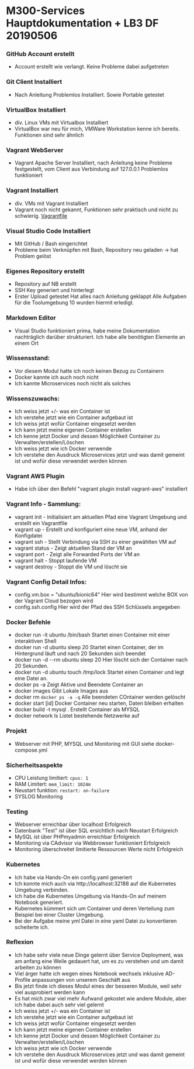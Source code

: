 # M300-Services Hauptdokumentation + LB3 DF 20190506


### GitHub Account erstellt
  - Account erstellt wie verlangt. Keine Probleme dabei aufgetreten

### Git Client Installiert
  - Nach Anleitung Problemlos Installiert. Sowie Portable getestet

### VirtualBox Installiert
  - div. Linux VMs mit Virtualbox Installiert
  - VirtualBox war neu für mich, VMWare Workstation kenne ich bereits. Funktionen sind sehr ähnlich

### Vagrant WebServer
  - Vagrant Apache Server Installiert, nach Anleitung keine Probleme festgestellt, vom Client aus Verbindung auf 127.0.0.1 Problemlos funktioniert

### Vagrant Installiert
  - div. VMs mit Vagrant Installiert
  - Vagrant noch nicht gekannt, Funktionen sehr praktisch und nicht zu schwierig.
[Vagrantfile](https://github.com/Kaniterror/M300-Services/blob/master/Vagrantfile)

### Visual Studio Code Installiert
  - Mit GitHub / Bash eingerichtet
  - Probleme beim Verknüpfen mit Bash, Repository neu geladen -> hat Problem gelöst

### Eigenes Repository erstellt
   - Repository auf NB erstellt
   - SSH Key generiert und hinterlegt
   - Erster Upload getestet
Hat alles nach Anleitung geklappt
Alle Aufgaben für die Toolumgebung 10 wurden hiermit erledigt.

### Markdown Editor
  - Visual Studio funktioniert prima, habe meine Dokumentation nachträglich darüber strukturiert. Ich habe alle benötigten Elemente an einem Ort

### Wissensstand:
  - Vor diesem Modul hatte ich noch keinen Bezug zu Containern
  - Docker kannte ich auch noch nicht
  - Ich kannte Microservices noch nicht als solches

### Wissenszuwachs:
  - Ich weiss jetzt +/- was ein Container ist
  - Ich verstehe jetzt wie ein Container aufgebaut ist
  - Ich weiss jetzt wofür Container eingesetzt werden
  - Ich kann jetzt meine eigenen Container erstellen
  - Ich kenne jetzt Docker und dessen Möglichkeit Container zu Verwalten/erstellen/Löschen
  - Ich weiss jetzt wie ich Docker verwende
  - Ich verstehe den Ausdruck Microservices jetzt und was damit gemeint ist und wofür diese verwendet werden können

### Vagrant AWS Plugin
  - Habe ich über den Befehl "vagrant plugin install vagrant-aws" installiert

### Vagrant Info - Sammlung: 
  - vagrant init - Initialisiert am aktuellen Pfad eine Vagrant Umgebung und erstellt ein Vagrantfile
  - vagrant up - Erstellt und konfiguriert eine neue VM, anhand der Konfigdatei 
  - vagrant ssh - Stellt Verbindung via SSH zu einer gewählten VM auf
  - vagrant status - Zeigt aktuellen Stand der VM an
  - vagrant port - Zeigt alle Forwarded Ports der VM an
  - vagrant halt - Stoppt laufende VM
  - vagrant destroy - Stoppt die VM und löscht sie

### Vagrant Config Detail Infos: 
  - config.vm.box = "ubuntu/bionic64" Hier wird bestimmt welche BOX von der Vagrant Cloud bezogen wird
  - config.ssh.config Hier wird der Pfad des SSH Schlüssels angegeben

### Docker Befehle
  - docker run -it ubuntu /bin/bash   Startet einen Container mit einer interaktiven Shell
  - docker run -d ubuntu sleep 20
  Startet einen Container, der im Hintergrund läuft und nach 20 Sekunden sich beendet
  - docker run -d --rm ubuntu sleep 20
  Hier löscht sich der Container nach 20 Sekunden.
  - docker run -d ubuntu touch /tmp/lock
  Startet einen Container und legt eine Datei an.
  - docker ps -a
  Zeigt Aktive und Beendete Container an
  - docker images
  Gibt Lokale Images aus
  - docker rm `docker ps -a -q`
  Alle beendeten COntainer werden gelöscht
  - docker start [id]
  Docker Container neu starten, Daten bleiben erhalten
  - docker build -t mysql .
  Erstellt Container als MYSQL
  - docker network ls
  Listet bestehende Netzwerke auf

### Projekt
  - Webserver mit PHP, MYSQL und Monitoring mit GUI siehe docker-compose.yml

### Sicherheitsaspekte

  - CPU Leistung limitiert: `cpus: 1`
  - RAM Limitert: `mem_limit: 1024m`
  - Neustart funktion: `restart: on-failure`
  - SYSLOG Monitoring 

### Testing
  - Webserver erreichbar über localhost                                     Erfolgreich
  - Datenbank "Test" ist über SQL ersichtlich nach Neustart                 Erfolgreich
  - MySQL ist über PHPmyadmin erreichbar                                    Erfolgreich
  - Monitoring via CAdvisor via Webbrowser funktioniert                     Erfolgreich
  - Monitoring überschreitet limitierte Ressourcen Werte nicht              Erfolgreich

### Kubernetes
  - Ich habe via Hands-On ein config.yaml generiert
  - Ich konnte mich auch via http://localhost:32188 auf die Kubernetes Umgebung verbinden.
  - Ich habe die Kubernetes Umgebung via Hands-On auf meinem Notebook generiert.
  - Kubernetes kümmert sich um Container und deren Verteilung zum Beispiel bei einer Cluster Umgebung.
  - Bei der Aufgabe meine yml Datei in eine yaml Datei zu konvertieren scheiterte ich. 

### Reflexion
  - Ich habe sehr viele neue Dinge gelernt über Service Deployment, was am anfang eine Weile gedauert hat, um es zu verstehen und um damit arbeiten zu können
  - Viel ärger hatte ich wegen eines Notebook wechsels inklusive AD-Profile anpassungen von unserem Geschäft aus
  - Bis jetzt finde ich dieses Modul eines der besseren Module, weil sehr viel ausprobiert werden kann
  - Es hat mich zwar viel mehr Aufwand gekostet wie andere Module, aber ich habe dabei auch sehr viel gelernt
  - Ich weiss jetzt +/- was ein Container ist
  - Ich verstehe jetzt wie ein Container aufgebaut ist
  - Ich weiss jetzt wofür Container eingesetzt werden
  - Ich kann jetzt meine eigenen Container erstellen
  - Ich kenne jetzt Docker und dessen Möglichkeit Container zu Verwalten/erstellen/Löschen
  - Ich weiss jetzt wie ich Docker verwende
  - Ich verstehe den Ausdruck Microservices jetzt und was damit gemeint ist und wofür diese verwendet werden können